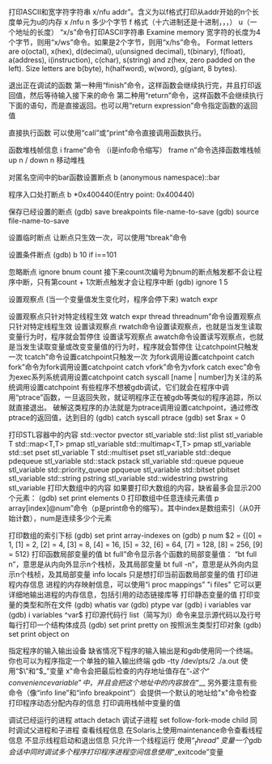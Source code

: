 
打印ASCII和宽字符字符串
    x/nfu addr”。含义为以f格式打印从addr开始的n个长度单元为u的内存
	x /nfu    n 多少个字节  f 格式（十六进制还是十进制，，，）  u（一个地址的长度）
    “x/s”命令打印ASCII字符串  Examine memory
    宽字符的长度为4个字节，则用“x/ws”命令。如果是2个字节，则用“x/hs”命令。
    Format letters are o(octal), x(hex), d(decimal), u(unsigned decimal),
    t(binary), f(float), a(address), i(instruction), c(char), s(string) and z(hex, zero padded on the left).
    Size letters are b(byte), h(halfword), w(word), g(giant, 8 bytes).

退出正在调试的函数
    第一种用“finish”命令，这样函数会继续执行完，并且打印返回值，然后等待输入接下来的命令
    第二种用“return”命令，这样函数不会继续执行下面的语句，而是直接返回。也可以用“return expression”命令指定函数的返回值

直接执行函数
    可以使用“call”或“print”命令直接调用函数执行。

函数堆栈帧信息
    i frame”命令 （i是info命令缩写）
    frame n”命令选择函数堆栈帧
    up n / down n 移动堆栈

对匿名空间中的bar函数设置断点
    b (anonymous namespace)::bar

程序入口处打断点
    b *0x400440(Entry point: 0x400440)

保存已经设置的断点
    (gdb) save breakpoints file-name-to-save
    (gdb) source file-name-to-save

设置临时断点
    让断点只生效一次，可以使用“tbreak”命令

设置条件断点
    (gdb) b 10 if i==101

忽略断点
    ignore bnum count 接下来count次编号为bnum的断点触发都不会让程序中断，只有第count + 1次断点触发才会让程序中断
    (gdb) ignore 1 5

设置观察点  (当一个变量值发生变化时，程序会停下来)
    watch expr

设置观察点只针对特定线程生效
    watch expr thread threadnum”命令设置观察点只针对特定线程生效
设置读观察点
    rwatch命令设置读观察点，也就是当发生读取变量行为时，程序就会暂停住
设置读写观察点
    awatch命令设置读写观察点，也就是当发生读取变量或改变变量值的行为时，程序就会暂停住
让catchpoint只触发一次
    tcatch”命令设置catchpoint只触发一次
为fork调用设置catchpoint
    catch fork”命令为fork调用设置catchpoint
    catch vfork”命令为vfork
    catch exec”命令为exec系列系统调用设置catchpoint
    catch syscall [name | number]为关注的系统调用设置catchpoint
有些程序不想被gdb调试，它们就会在程序中调用“ptrace”函数，一旦返回失败，就证明程序正在被gdb等类似的程序追踪，所以就直接退出。
    <!-- if (ptrace(PTRACE_TRACEME, 0, 0, 0) < 0 ) {
            printf("Gdb is debugging me, exit.\n");
            return 1;
    } -->
    破解这类程序的办法就是为ptrace调用设置catchpoint，通过修改ptrace的返回值，达到目的
    (gdb) catch syscall ptrace
    (gdb) set $rax = 0


打印STL容器中的内容
    std::vector<T>  pvector stl_variable
    std::list<T>  plist stl_variable T
    std::map<T,T>  pmap stl_variable
    std::multimap<T,T>  pmap stl_variable
    std::set<T>  pset stl_variable T
    std::multiset<T>  pset stl_variable
    std::deque<T>  pdequeue stl_variable
    std::stack<T>  pstack stl_variable
    std::queue<T>  pqueue stl_variable
    std::priority_queue<T>  ppqueue stl_variable
    std::bitset<n><td>  pbitset stl_variable
    std::string  pstring stl_variable
    std::widestring  pwstring stl_variable
打印大数组中的内容
    如果要打印大数组的内容，缺省最多会显示200个元素：
    (gdb) set print elements 0
打印数组中任意连续元素值
    p array[index]@num”命令（p是print命令的缩写）。其中index是数组索引（从0开始计数），num是连续多少个元素

打印数组的索引下标
    (gdb) set print array-indexes on
    (gdb) p num
    $2 = {[0] = 1, [1] = 2, [2] = 4, [3] = 8, [4] = 16, [5] = 32, [6] = 64, [7] = 128, [8] = 256, [9] = 512}
打印函数局部变量的值
    bt full”命令显示各个函数的局部变量值：
    “bt full n”，意思是从内向外显示n个栈桢，及其局部变量
    bt full -n”，意思是从外向内显示n个栈桢，及其局部变量
    info locals 只是想打印当前函数局部变量的值
打印进程内存信息
    进程的内存映射信息，可以使用“i proc mappings”
    "i files" 它可以更详细地输出进程的内存信息，包括引用的动态链接库等
打印静态变量的值
打印变量的类型和所在文件
    (gdb) whatis var
    (gdb) ptype var
    (gdb) i variables var
    (gdb) i variables ^var$
打印源代码行
    list（简写为l）命令来显示源代码以及行号
每行打印一个结构体成员
    (gdb) set print pretty on
按照派生类型打印对象
    (gdb) set print object on

指定程序的输入输出设备
    缺省情况下程序的输入输出是和gdb使用同一个终端。你也可以为程序指定一个单独的输入输出终端
    gdb -tty /dev/pts/2 ./a.out
使用“$\”和“$\_”变量
    x"命令会把最后检查的内存地址值存在“$_”这个“convenience variable”中，并且会把这个地址中的内容放在“$__
    另外要注意有些命令（像“info line”和“info breakpoint”）会提供一个默认的地址给"x"命令检查
打印程序动态分配内存的信息
打印调用栈帧中变量的值



调试已经运行的进程
    attach
    detach
调试子进程
    set follow-fork-mode child
同时调试父进程和子进程
查看线程信息
在Solaris上使用maintenance命令查看线程信息
不显示线程启动和退出信息
只允许一个线程运行
使用“$_thread”变量
一个gdb会话中同时调试多个程序
打印程序进程空间信息
使用“$_exitcode”变量
